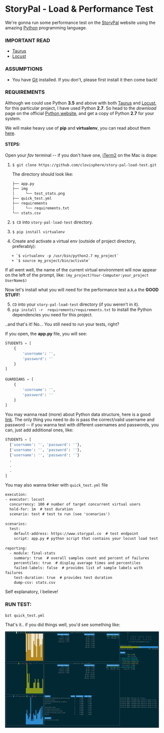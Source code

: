 # StoryPal - Load & Performance Test

We're gonna run some performance test on the [StoryPal](https://www.storypal.co/) website using the amazing [Python](https://www.python.org/) programming language. 

### IMPORTANT READ

+ [Taurus](https://gettaurus.org/)
+ [Locust](https://locust.io/)

### ASSUMPTIONS

+ You have [Git](https://git-scm.com/) installed. If you don't, please first install it then come back!

### REQUIREMENTS

Although we could use Python **3.5** and above with both [Taurus](https://gettaurus.org/) and [Locust](https://locust.io/), for this particular project, I have used Python **2.7**. So head to the *download* page on the official [Python website](https://www.python.org/downloads/), and get a copy of Python **2.7** for your system.

We will make heavy use of **pip** and **virtualenv**, you can read about them [here](http://docs.python-guide.org/en/latest/dev/virtualenvs/).

#### STEPS:

Open your *fav* terminal -- if you don't have one, [iTerm2](https://www.iterm2.com/) on the Mac is dope:

1. `$ git clone https://github.com/clovisphere/story-pal-load-test.git`

   The directory should look like:
   
   ```
   ├── app.py
   ├── img
   │     └── test_stats.png
   ├── quick_test.yml
   ├── requirements
   │     └── requirements.txt
   └── stats.csv
    ```

2. `$ CD` into `story-pal-load-test` directory.
3. `$ pip install virtualenv`
4. Create and activate a virtual env (outside of project directory, preferably):

```
   + `$ virtualenv -p /usr/bin/python2.7 my_project`
   + `$ source my_project/bin/activate`
```

If all went well, the name of the current virtual environment will now appear on the left of the prompt, like: `(my_project)Your-Computer:your_project UserName$)`
   
Now let's install what you will need for the performance test a.k.a the **GOOD STUFF**!

5. `CD` into your `story-pal-load-test` directory (if you weren't in it).
6. `pip install -r  requirements/requirements.txt` to install the Python dependencies you need for this project.

..and that's it! No... You still need to run your tests, right?

If you open, the **app.py** file, you will see:

```python
STUDENTS = [
    {
        'username': '',
        'password': ''
    }
]

GUARDIANS = [
    {
        'username': '',
        'password': ''
    }
]
```
You may wanna read (more) about Python data structure, here is a good [link](https://docs.python.org/2/tutorial/datastructures.html). The only thing you need to do is pass the correct/valid username and password -- if you wanna test with different usernames and passwords, you can, just add additional ones, like:

```python
STUDENTS = [
  {'username': '', 'password': ''},
  {'username': '', 'password': ''},
  {'username': '', 'password': ''}
  .
  .
  .
]
```
You may also wanna tinker with `quick_test.yml` file

```
execution:
- executor: locust
  concurrency: 100 # number of target concurrent virtual users
  hold-for: 1m  # test duration
  scenario: test # test to run (see 'scenarios')

scenarios:
  test:
    default-address: https://www.storypal.co  # test endpoint
    script: app.py # python script that contains your locust load test

reporting:
  - module: final-stats
    summary: true  # overall samples count and percent of failures
    percentiles: true  # display average times and percentiles
    failed-labels: false  # provides list of sample labels with failures
    test-duration: true  # provides test duration
    dump-csv: stats.csv
```
Self explanatory, I believe!

### RUN TEST:

`bzt quick_test.yml`

That's it.. if you did things well, you'd see something like:

![Example - Taurus/Console](img/test_stats.png?raw=true "some stats")




